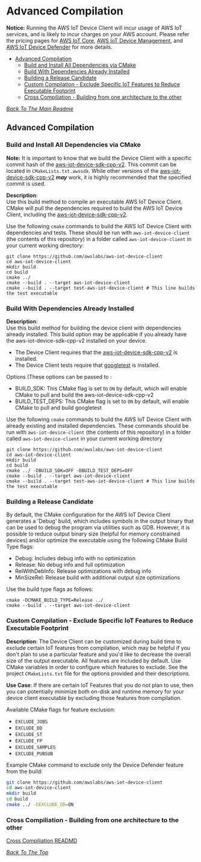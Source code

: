 # Advanced Compilation
 **Notice:** Running the AWS IoT Device Client will incur usage of AWS IoT services, and is likely to incur charges on your AWS account. Please refer the pricing pages for [AWS IoT Core](https://aws.amazon.com/iot-core/pricing/), [AWS IoT Device Management](https://aws.amazon.com/iot-device-management/pricing/), and [AWS IoT Device Defender](https://aws.amazon.com/iot-device-defender/pricing/) for more details.

+ [Advanced Compilation](#advanced-compilation)
    - [Build and Install All Dependencies via CMake](#build-and-install-all-dependencies-via-cmake)
    - [Build With Dependencies Already Installed](#build-with-dependencies-already-installed)
    - [Building a Release Candidate](#building-a-release-candidate)
    - [Custom Compilation - Exclude Specific IoT Features to Reduce Executable Footprint](#custom-compilation---exclude-specific-iot-features-to-reduce-executable-footprint)
    - [Cross Compiliation - Building from one architecture to the other](../cmake-toolchain/README.md)

[*Back To The Main Readme*](../README.md)

## Advanced Compilation

### Build and Install All Dependencies via CMake

**Note:** It is important to know that we build the Device Client with a specific commit hash of the [aws-iot-device-sdk-cpp-v2](https://github.com/aws/aws-iot-device-sdk-cpp-v2).  This commit can be located in `CMakeLists.txt.awssdk`.  While other versions of the [aws-iot-device-sdk-cpp-v2](https://github.com/aws/aws-iot-device-sdk-cpp-v2) ***may*** work, it is highly recommended that the specified commit is used. 

**Description**:  
Use this build method to compile an executable AWS IoT Device Client. CMake will pull the dependencies required to build
the AWS IoT Device Client, including the [aws-iot-device-sdk-cpp-v2](https://github.com/aws/aws-iot-device-sdk-cpp-v2).

Use the following `cmake` commands to build the AWS IoT Device Client with dependencies and tests. These should be run
with  `aws-iot-device-client` (the contents of this repository) in a folder called `aws-iot-device-client` in your 
current working directory:

```
git clone https://github.com/awslabs/aws-iot-device-client
cd aws-iot-device-client
mkdir build
cd build
cmake ../
cmake --build . --target aws-iot-device-client
cmake --build . --target test-aws-iot-device-client # This line builds the test executable
```

### Build With Dependencies Already Installed

**Description**:  
Use this build method for building the device client with dependencies already installed. This build option may be
applicable if you already have the aws-iot-device-sdk-cpp-v2 installed on your device.

* The Device Client requires that the [aws-iot-device-sdk-cpp-v2](https://github.com/aws/aws-iot-device-sdk-cpp-v2) 
  is installed.
* The Device Client tests require that [googletest](https://github.com/google/googletest) is installed.

Options (These options can be passed to :
* BUILD_SDK: This CMake flag is set to `ON` by default, which will enable CMake to pull and build the 
  aws-iot-device-sdk-cpp-v2
* BUILD_TEST_DEPS: This CMake flag is set to `ON` by default, will enable CMake to pull and build googletest

Use the following `cmake` commands to build the AWS IoT Device Client with already existing and installed dependencies.
These commands should be run with `aws-iot-device-client` (the contents of this repository) in a folder called
`aws-iot-device-client` in your current working directory

```
git clone https://github.com/awslabs/aws-iot-device-client
cd aws-iot-device-client
mkdir build
cd build
cmake ../ -DBUILD_SDK=OFF -DBUILD_TEST_DEPS=OFF
cmake --build . --target aws-iot-device-client
cmake --build . --target test-aws-iot-device-client # This line builds the test executable
```

### Building a Release Candidate

By default, the CMake configuration for the AWS IoT Device Client generates a 'Debug' build, which includes
symbols in the output binary that can be used to debug the program via utilities such as GDB. However, it is possible
to reduce output binary size (helpful for memory constrained devices) and/or optimize the executable using the following
CMake Build Type flags:

* Debug: Includes debug info with no optimization
* Release: No debug info and full optimization
* RelWithDebInfo: Release optimizations with debug info
* MinSizeRel: Release build with additional output size optimizations

Use the build type flags as follows:
```
cmake -DCMAKE_BUILD_TYPE=Release ../
cmake --build . --target aws-iot-device-client
```

### Custom Compilation - Exclude Specific IoT Features to Reduce Executable Footprint

**Description**:
The Device Client can be customized during build time to exclude certain IoT features from compilation, which may be
helpful if you don't plan to use a particular feature and you'd like to decrease the overall size of the output
executable. All features are included by default. Use CMake variables in order to configure which features to
exclude. See the project `CMakeLists.txt` file for the options provided and their descriptions.

**Use Case**:
If there are certain IoT Features that you do not plan to use, then you can potentially minimize both on-disk and 
runtime memory for your device client executable by excluding those features from compilation.

Available CMake flags for feature exclusion:
* `EXCLUDE_JOBS`
* `EXCLUDE_DD`
* `EXCLUDE_ST`
* `EXCLUDE_FP`
* `EXCLUDE_SAMPLES`
* `EXCLUDE_PUBSUB`

Example CMake command to exclude only the Device Defender feature from the build:

```bash
git clone https://github.com/awslabs/aws-iot-device-client
cd aws-iot-device-client
mkdir build
cd build
cmake ../ -DEXCLUDE_DD=ON
```
### Cross Compiliation - Building from one architecture to the other
[Cross Compiliation READMD](../cmake-toolchain/README.md)

[*Back To The Top*](#advanced-compilation)